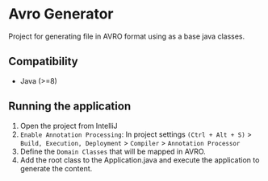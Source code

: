 # Avro Generator
Project for generating file in AVRO format using as a base java classes.

## Compatibility
- Java (>=8)

## Running the application
1. Open the project from IntelliJ
2. `Enable Annotation Processing`: In project settings `(Ctrl + Alt + S)` > `Build, Execution, Deployment` > `Compiler` > `Annotation Processor`
3. Define the `Domain Classes` that will be mapped in AVRO.
4. Add the root class to the Application.java and execute the application to generate the content. 
